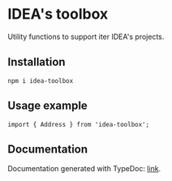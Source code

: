 # IDEA's toolbox

Utility functions to support iter IDEA's projects.

## Installation

`npm i idea-toolbox`

## Usage example

```
import { Address } from 'idea-toolbox';
```

## Documentation

Documentation generated with TypeDoc: [link](https://iter-idea.github.io/IDEA-toolbox).
